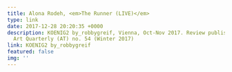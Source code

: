 ```yaml
---
title: Alona Rodeh, <em>The Runner (LIVE)</em>
type: link
date: 2017-12-28 20:20:35 +0000
description: KOENIG2 by_robbygreif, Vienna, Oct-Nov 2017. Review published in Spike
  Art Quarterly (AT) no. 54 (Winter 2017)
link: KOENIG2 by_robbygreif
featured: false
img: ''
---
```

